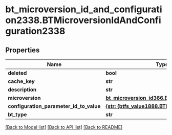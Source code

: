 # bt_microversion_id_and_configuration2338.BTMicroversionIdAndConfiguration2338

## Properties
Name | Type | Description | Notes
------------ | ------------- | ------------- | -------------
**deleted** | **bool** |  | [optional] 
**cache_key** | **str** |  | [optional] 
**description** | **str** |  | [optional] 
**microversion** | [**bt_microversion_id366.BTMicroversionId366**](BTMicroversionId366.md) |  | [optional] 
**configuration_parameter_id_to_value** | [**{str: (btfs_value1888.BTFSValue1888,)}**](BTFSValue1888.md) |  | [optional] 
**bt_type** | **str** |  | [optional] 

[[Back to Model list]](../README.md#documentation-for-models) [[Back to API list]](../README.md#documentation-for-api-endpoints) [[Back to README]](../README.md)


